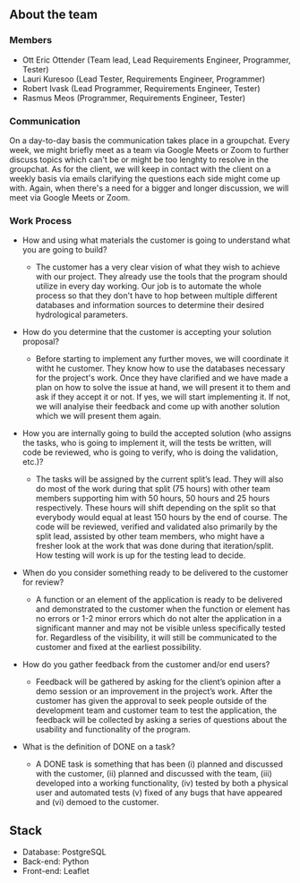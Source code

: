 ## About the team
### Members
* Ott Eric Ottender (Team lead, Lead Requirements Engineer, Programmer, Tester)
* Lauri Kuresoo (Lead Tester, Requirements Engineer, Programmer)
* Robert Ivask (Lead Programmer, Requirements Engineer, Tester)
* Rasmus Meos (Programmer, Requirements Engineer, Tester)

### Communication
On a day-to-day basis the communication takes place in a groupchat. Every week, we might briefly meet as a team via Google Meets or Zoom to further discuss topics which can't be or might be too lenghty to resolve in the groupchat. As for the client, we will keep in contact with the client on a weekly basis via emails clarifying the questions each side might come up with. Again, when there's a need for a bigger and longer discussion, we will meet via Google Meets or Zoom.

### Work Process
* How and using what materials the customer is going to understand what you are going to build?
  - The customer has a very clear vision of what they wish to achieve with our project. They already use the tools that the program should utilize in every day working. Our job is to automate the whole process so that they don't have to hop between multiple different databases and information sources to determine their desired hydrological parameters. 

* How do you determine that the customer is accepting your solution proposal?
  - Before starting to implement any further moves, we will coordinate it witht he customer. They know how to use the databases necessary for the project's work. Once they have clarified and we have made a plan on how to solve the issue at hand, we will present it to them and ask if they accept it or not. If yes, we will start implementing it. If not, we will analyise their feedback and come up with another solution which we will present them again.
    
* How you are internally going to build the accepted solution (who assigns the tasks, who is going to implement it, will the tests be written, will code be reviewed, who is going to verify, who is doing the validation, etc.)?
  - The tasks will be assigned by the current split’s lead. They will also do most of the work during that split (75 hours) with other team members supporting him with 50 hours, 50 hours and 25 hours respectively. These hours will shift depending on the split so that everybody would equal at least 150 hours by the end of course. The code will be reviewed, verified and validated also primarily by the split lead, assisted by other team members, who might have a fresher look at the work that was done during that iteration/split. How testing will work is up for the testing lead to decide.
 
* When do you consider something ready to be delivered to the customer for review?
  - A function or an element of the application is ready to be delivered and demonstrated to the customer when the function or element has no errors or 1-2 minor errors which do not alter the application in a significant manner and may not be visible unless specifically tested for. Regardless of the visibility, it will still be communicated to the customer and fixed at the earliest possibility.

* How do you gather feedback from the customer and/or end users?
  - Feedback will be gathered by asking for the client’s opinion after a demo session or an improvement in the project’s work. After the customer has given the approval to seek people outside of the development team and customer team to test the application, the feedback will be collected by asking a series of questions about the usability and functionality of the program.
    
* What is the definition of DONE on a task?
  - A DONE task is something that has been (i) planned and discussed with the customer, (ii) planned and discussed with the team, (iii) developed into a working functionality, (iv) tested by both a physical user and automated tests (v) fixed of any bugs that have appeared and (vi) demoed to the customer.

## Stack
* Database: PostgreSQL
* Back-end: Python
* Front-end: Leaflet
